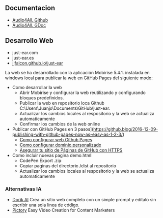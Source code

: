 ## Documentacion
* [Audio4All. Github](https://github.com/jjfalcon/audio4all)
* [Audio4All. GDoc](https://docs.google.com/document/d/13JUlC1VgptD5VK8GWAdmD2NwdDkSg-sWnS76Zp7Mqps/edit#heading=h.dnvma06n7yae)

## Desarrollo Web
* just-ear.com
* just-ear.es
* [jjfalcon.github.io\just-ear](https://jjfalcon.github.io/just-ear/)

La web se ha desarrollado con la aplicación Mobirise 5.4.1. instalada en windows local para publicar la web en GitHub Pages del siguiente modo:
* Como desarrollar la web
  * Abrir Mobirise y configurar la web reutilizando y configurando bloques predefinidos.
  * Publicar la web en repositorio loca Github C:\Users\Juanjo\Documents\GitHub\just-ear.
  * Actualizar los cambios locales al respositorio y la web se actualiza automaticamente
  * Confirmar los cambios de la web online
* Publicar con GitHub Pages en 3 pasos](https://github.blog/2016-12-09-publishing-with-github-pages-now-as-easy-as-1-2-3/)
  * [Como configurar web Github Pages]()
  * [Como configurar dominio personalizado](https://docs.github.com/es/pages/configuring-a-custom-domain-for-your-github-pages-site/managing-a-custom-domain-for-your-github-pages-site)
  * [Asegurar tu sitio de Páginas de GitHub con HTTPS](https://docs.github.com/es/pages/configuring-a-custom-domain-for-your-github-pages-site/managing-a-custom-domain-for-your-github-pages-site)
* Como incluir nuevas pagina demo.html
  * CodePen Export .zip
  * Copiar paginas del directorio /dist al repositorio
  * Actualizar los cambios locales al respositorio y la web se actualiza automaticamente

### Alternativas IA
* [Dorik AI](https://dorik.com/) Crea un sitio web completo con un simple prompt y edítalo sin escribir una sola línea de código.
* [Pictory](https://pictory.ai/) Easy Video Creation for Content Marketers
